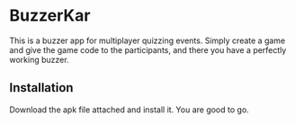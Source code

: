 # BuzzerKar
This is a buzzer app for multiplayer quizzing events.
Simply create a game and give the game code to the participants, and there you have a perfectly working buzzer.

## Installation
Download the apk file attached and install it. You are good to go.
